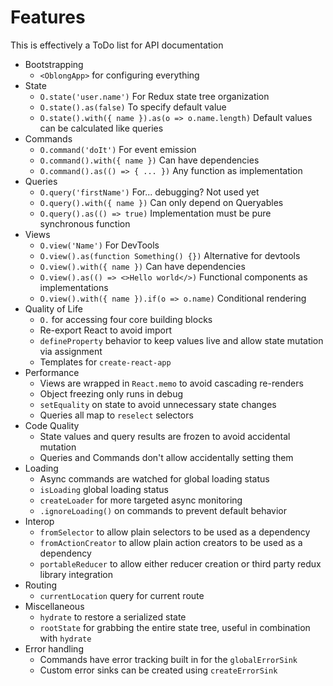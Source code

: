 # Features

This is effectively a ToDo list for API documentation

- Bootstrapping
  - `<OblongApp>` for configuring everything
- State
  - `O.state('user.name')` For Redux state tree organization
  - `O.state().as(false)` To specify default value
  - `O.state().with({ name }).as(o => o.name.length)` Default values can be calculated like queries
- Commands
  - `O.command('doIt')` For event emission
  - `O.command().with({ name })` Can have dependencies
  - `O.command().as(() => { ... })` Any function as implementation
- Queries
  - `O.query('firstName')` For... debugging? Not used yet
  - `O.query().with({ name })` Can only depend on Queryables
  - `O.query().as(() => true)` Implementation must be pure synchronous function
- Views
  - `O.view('Name')` For DevTools
  - `O.view().as(function Something() {})` Alternative for devtools
  - `O.view().with({ name })` Can have dependencies
  - `O.view().as(() => <>Hello world</>)` Functional components as implementations
  - `O.view().with({ name }).if(o => o.name)` Conditional rendering
- Quality of Life
  - `O.` for accessing four core building blocks
  - Re-export React to avoid import
  - `defineProperty` behavior to keep values live and allow state mutation via assignment
  - Templates for `create-react-app`
- Performance
  - Views are wrapped in `React.memo` to avoid cascading re-renders
  - Object freezing only runs in debug
  - `setEquality` on state to avoid unnecessary state changes
  - Queries all map to `reselect` selectors
- Code Quality
  - State values and query results are frozen to avoid accidental mutation
  - Queries and Commands don't allow accidentally setting them
- Loading
  - Async commands are watched for global loading status
  - `isLoading` global loading status
  - `createLoader` for more targeted async monitoring
  - `.ignoreLoading()` on commands to prevent default behavior
- Interop
  - `fromSelector` to allow plain selectors to be used as a dependency
  - `fromActionCreator` to allow plain action creators to be used as a dependency
  - `portableReducer` to allow either reducer creation or third party redux library integration
- Routing
  - `currentLocation` query for current route
- Miscellaneous
  - `hydrate` to restore a serialized state
  - `rootState` for grabbing the entire state tree, useful in combination with `hydrate`
- Error handling
  - Commands have error tracking built in for the `globalErrorSink`
  - Custom error sinks can be created using `createErrorSink`
